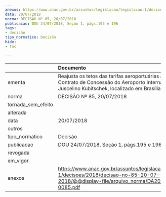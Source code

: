 ```yaml
---
anexos: https://www.anac.gov.br/assuntos/legislacao/legislacao-1/decisoes/2018/decisao-no-85-20-07-2018/@@display-file/arquivo_norma/DA2018-0085.pdf
data: 20/07/2018
norma: DECISÃO Nº 85, 20/07/2018
publicacao: DOU 24/07/2018, Seção 1, págs.195 e 196
tags:
- decisão
tipo_normatico: Decisão
hide: 
- toc 
 
---
```


|                    | Documento                                                                                                                                                      |
|:-------------------|:---------------------------------------------------------------------------------------------------------------------------------------------------------------|
| ementa             | Reajusta os tetos das tarifas aeroportuárias aplicáveis ao Contrato de Concessão do Aeroporto Internacional Juscelino Kubitschek, localizado em Brasília (DF). |
| norma              | DECISÃO Nº 85, 20/07/2018                                                                                                                                      |
| tornada_sem_efeito |                                                                                                                                                                |
| alterada           |                                                                                                                                                                |
| data               | 20/07/2018                                                                                                                                                     |
| outros             |                                                                                                                                                                |
| tipo_normatico     | Decisão                                                                                                                                                        |
| publicacao         | DOU 24/07/2018, Seção 1, págs.195 e 196                                                                                                                        |
| revogada           |                                                                                                                                                                |
| em_vigor           |                                                                                                                                                                |
| anexos             | https://www.anac.gov.br/assuntos/legislacao/legislacao-1/decisoes/2018/decisao-no-85-20-07-2018/@@display-file/arquivo_norma/DA2018-0085.pdf                   |